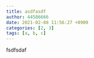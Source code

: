 ```yaml
---
title: asdfasdf
author: 44586666
date: 2021-02-08 11:56:27 +0900
categories: [2, 3]
tags: [a, b, c]
---
```

fsdfsdaf